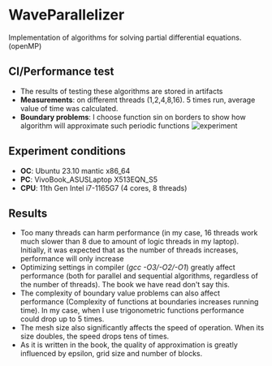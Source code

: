 # WaveParallelizer
Implementation of algorithms for solving partial differential equations. (openMP)
## CI/Performance test
- The results of testing these algorithms are stored in artifacts
- **Measurements**: on differemt threads (1,2,4,8,16). 5 times run, average value of time was calculated.
- **Boundary problems**: I choose function sin on borders to show how algorithm will approximate such periodic functions
![experiment](https://github.com/d-zaytsev/comp-math/assets/113129532/7c546860-52eb-4ec0-8435-54efa46dabdd)

## Experiment conditions
- **OC**: Ubuntu 23.10 mantic x86_64
- **PC**: VivoBook_ASUSLaptop X513EQN_S5
- **CPU**: 11th Gen Intel i7-1165G7 (4 cores, 8 threads)
## Results
- Too many threads can harm performance (in my case, 16 threads work much slower than 8 due to amount of logic threads in my laptop). Initially, it was expected that as the number of threads increases, performance will only increase
- Optimizing settings in compiler (*gcc -O3/-O2/-O1*) greatly affect performance (both for parallel and sequential algorithms, regardless of the number of threads). The book we have read don't say this.
- The complexity of boundary value problems can also affect performance (Complexity of functions at boundaries increases running time). In my case, when I use trigonometric functions performance could drop up to 5 times.
- The mesh size also significantly affects the speed of operation. When its size doubles, the speed drops tens of times.
- As it is written in the book, the quality of approximation is greatly influenced by epsilon, grid size and number of blocks.
